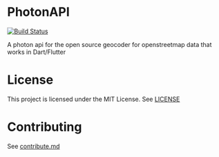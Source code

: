# PhotonAPI
[![Build Status](https://travis-ci.com/vleeuwenmenno/PhotonAPI.svg?branch=master)](https://travis-ci.com/vleeuwenmenno/PhotonAPI)

A photon api for the open source geocoder for openstreetmap data that works in Dart/Flutter

# License

This project is licensed under the MIT License.
See [LICENSE](LICENSE)

# Contributing
See [contribute.md](docs/contribute.md)
